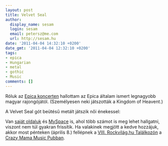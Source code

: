 ```yaml
---
layout: post
title: Velvet Seal
author:
  display_name: sesam
  login: sesam
  email: petersz@me.com
  url: http://sesam.hu
date: '2011-04-04 14:32:10 +0200'
date_gmt: '2011-04-04 12:32:10 +0200'
tags:
- epica
- Hungarian
- metal
- gothic
- Music
comments: []
---
```


Róluk az [Epica koncerten](http://sesam.hu/2011/04/02/epica-club-202) hallottam az Epica általam ismert legnagyobb magyar rajongójától. (Személyesen neki játszották a Kingdom of Heavent.)

A Velvet Seal gót beütésű metált játszik női énekessel:

Van [saját oldaluk](http://velvetseal.com) és [MySpace](http://www.myspace.com/velvetseal) is, ahol több számot is meg lehet hallgatni, viszont nem túl gyakran frissítik. Ha valakinek megjött a kedve hozzájuk, akkor most pénteken (április 8.) fellépnek a [VIII. Rockvilág.hu Találkozón](http://www.last.fm/event/1897904+VIII.+Rockvil%C3%A1g.hu+Tal%C3%A1lkoz%C3%B3) a [Crazy Mama Music Pubban](http://crazymama.hu).
